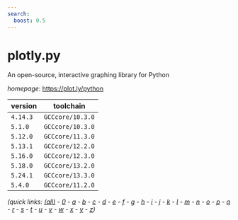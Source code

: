 ```yaml
---
search:
  boost: 0.5
---
```

# plotly.py

An open-source, interactive graphing library for Python

*homepage*: <https://plot.ly/python>

version | toolchain
--------|----------
``4.14.3`` | ``GCCcore/10.3.0``
``5.1.0`` | ``GCCcore/10.3.0``
``5.12.0`` | ``GCCcore/11.3.0``
``5.13.1`` | ``GCCcore/12.2.0``
``5.16.0`` | ``GCCcore/12.3.0``
``5.18.0`` | ``GCCcore/13.2.0``
``5.24.1`` | ``GCCcore/13.3.0``
``5.4.0`` | ``GCCcore/11.2.0``


*(quick links: [(all)](../index.md) - [0](../0/index.md) - [a](../a/index.md) - [b](../b/index.md) - [c](../c/index.md) - [d](../d/index.md) - [e](../e/index.md) - [f](../f/index.md) - [g](../g/index.md) - [h](../h/index.md) - [i](../i/index.md) - [j](../j/index.md) - [k](../k/index.md) - [l](../l/index.md) - [m](../m/index.md) - [n](../n/index.md) - [o](../o/index.md) - [p](../p/index.md) - [q](../q/index.md) - [r](../r/index.md) - [s](../s/index.md) - [t](../t/index.md) - [u](../u/index.md) - [v](../v/index.md) - [w](../w/index.md) - [x](../x/index.md) - [y](../y/index.md) - [z](../z/index.md))*

